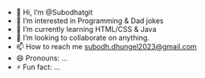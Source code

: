 - 👋 Hi, I’m @Subodhatgit
- 👀 I’m interested in Programming & Dad jokes
- 🌱 I’m currently learning HTML/CSS & Java
- 💞️ I’m looking to collaborate on anything.
- 📫 How to reach me subodh.dhungel2023@gmail.com
- 😄 Pronouns: ...
- ⚡ Fun fact: ...

<!---
Subodhatgit/Subodhatgit is a ✨ special ✨ repository because its `README.md` (this file) appears on your GitHub profile.
You can click the Preview link to take a look at your changes.
--->
